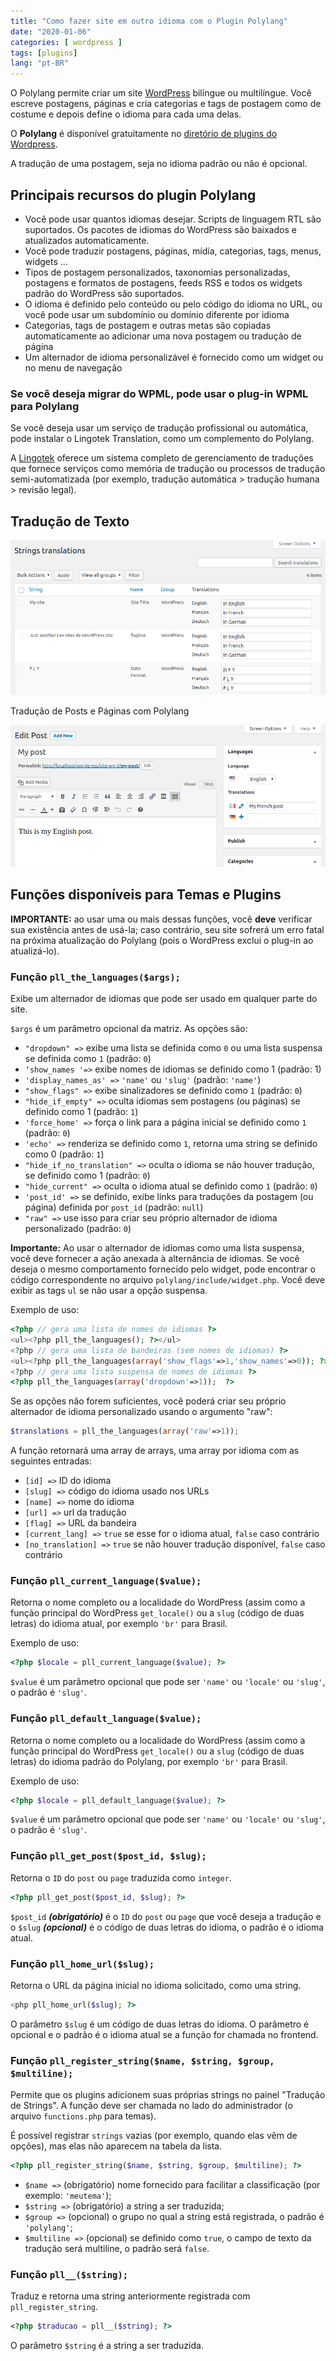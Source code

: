 ```yaml
---
title: "Como fazer site em outro idioma com o Plugin Polylang"
date: "2020-01-06"
categories: [ wordpress ]
tags: [plugins]
lang: "pt-BR"
---
```


O Polylang permite criar um site [WordPress](https://www.luizeof.com.br/br/wordpress/) bilíngue ou multilíngue. Você escreve postagens, páginas e cria categorias e tags de postagem como de costume e depois define o idioma para cada uma delas.

O **Polylang** é disponível gratuitamente no [diretório de plugins do Wordpress](https://br.wordpress.org/plugins/polylang/).

A tradução de uma postagem, seja no idioma padrão ou não é opcional.

## Principais recursos do plugin Polylang

- Você pode usar quantos idiomas desejar. Scripts de linguagem RTL são suportados. Os pacotes de idiomas do WordPress são baixados e atualizados automaticamente.
- Você pode traduzir postagens, páginas, mídia, categorias, tags, menus, widgets …
- Tipos de postagem personalizados, taxonomias personalizadas, postagens e formatos de postagens, feeds RSS e todos os widgets padrão do WordPress são suportados.
- O idioma é definido pelo conteúdo ou pelo código do idioma no URL, ou você pode usar um subdomínio ou domínio diferente por idioma
- Categorias, tags de postagem e outras metas são copiadas automaticamente ao adicionar uma nova postagem ou tradução de página
- Um alternador de idioma personalizável é fornecido como um widget ou no menu de navegação

### Se você deseja migrar do WPML, pode usar o plug-in WPML para Polylang

Se você deseja usar um serviço de tradução profissional ou automática, pode instalar o Lingotek Translation, como um complemento do Polylang.

A [Lingotek](https://polylang.pro/) oferece um sistema completo de gerenciamento de traduções que fornece serviços como memória de tradução ou processos de tradução semi-automatizada (por exemplo, tradução automática > tradução humana > revisão legal).

## Tradução de Texto

![Tradução de Texto com o Polylang](/assets/images/screenshot-2.png)

Tradução de Posts e Páginas com Polylang

![Tradução de Posts e Páginas com Polylang](/assets/images/screenshot-4.png)

## Funções disponíveis para Temas e Plugins

**IMPORTANTE:** ao usar uma ou mais dessas funções, você **deve** verificar sua existência antes de usá-la; caso contrário, seu site sofrerá um erro fatal na próxima atualização do Polylang (pois o WordPress exclui o plug-in ao atualizá-lo).

### Função `pll_the_languages($args);`

Exibe um alternador de idiomas que pode ser usado em qualquer parte do site.

`$args` é um parâmetro opcional da matriz. As opções são:

- `"dropdown" =>` exibe uma lista se definida como `0` ou uma lista suspensa se definida como `1` (padrão: `0`)
- `‘show_names '=>` exibe nomes de idiomas se definido como 1 (padrão: 1)
- `'display_names_as' =>` `'name'` ou `'slug'` (padrão: `'name'`)
- `"show_flags" =>` exibe sinalizadores se definido como `1` (padrão: `0`)
- `"hide_if_empty" =>` oculta idiomas sem postagens (ou páginas) se definido como 1 (padrão: `1`)
- `'force_home' =>` força o link para a página inicial se definido como `1` (padrão: `0`)
- `'echo' =>` renderiza se definido como `1`, retorna uma string se definido como 0 (padrão: `1`)
- `"hide_if_no_translation" =>` oculta o idioma se não houver tradução, se definido como 1 (padrão: `0`)
- `"hide_current" =>` oculta o idioma atual se definido como `1` (padrão: `0`)
- `'post_id' =>` se definido, exibe links para traduções da postagem (ou página) definida por `post_id` (padrão: `null`)
- `"raw" =>` use isso para criar seu próprio alternador de idioma personalizado (padrão: `0`)

**Importante:** Ao usar o alternador de idiomas como uma lista suspensa, você deve fornecer a ação anexada à alternância de idiomas. Se você deseja o mesmo comportamento fornecido pelo widget, pode encontrar o código correspondente no arquivo `polylang/include/widget.php`. Você deve exibir as tags `ul` se não usar a opção suspensa.

Exemplo de uso:

```php
<?php // gera uma lista de nomes de idiomas ?>
<ul><?php pll_the_languages(); ?></ul>
<?php // gera uma lista de bandeiras (sem nomes de idiomas) ?>
<ul><?php pll_the_languages(array('show_flags'=>1,'show_names'=>0)); ?></ul>
<?php // gera uma lista suspensa de nomes de idiomas ?>
<?php pll_the_languages(array('dropdown'=>1));  ?>
```

Se as opções não forem suficientes, você poderá criar seu próprio alternador de idioma personalizado usando o argumento "raw":

```php
$translations = pll_the_languages(array('raw'=>1));
```

A função retornará uma array de arrays, uma array por idioma com as seguintes entradas:

- `[id] =>` ID do idioma
- `[slug] =>` código do idioma usado nos URLs
- `[name] =>` nome do idioma
- `[url] =>` url da tradução
- `[flag] =>` URL da bandeira
- `[current_lang] =>` `true` se esse for o idioma atual, `false` caso contrário
- `[no_translation] =>` `true` se não houver tradução disponível, `false` caso contrário

### Função `pll_current_language($value);`

Retorna o nome completo ou a localidade do WordPress (assim como a função principal do WordPress `get_locale()` ou a `slug` (código de duas letras) do idioma atual, por exemplo `'br'` para Brasil.

Exemplo de uso:

```php
<?php $locale = pll_current_language($value); ?>
```

`$value` é um parâmetro opcional que pode ser `'name'` ou `'locale'` ou `'slug'`, o padrão é `'slug'`.

### Função `pll_default_language($value);`

Retorna o nome completo ou a localidade do WordPress (assim como a função principal do WordPress `get_locale()` ou a `slug` (código de duas letras) do idioma padrão do Polylang, por exemplo `'br'` para Brasil.

Exemplo de uso:

```php
<?php $locale = pll_default_language($value); ?>
```

`$value` é um parâmetro opcional que pode ser `'name'` ou `'locale'` ou `'slug'`, o padrão é `'slug'`.

### Função `pll_get_post($post_id, $slug);`

Retorna o `ID` do `post` ou `page` traduzida como `integer`.

```php
<?php pll_get_post($post_id, $slug); ?>
```

`$post_id` **_(obrigatório)_** é o `ID` do `post` ou `page` que você deseja a tradução e o `$slug` **_(opcional)_** é o código de duas letras do idioma, o padrão é o idioma atual.

### Função `pll_home_url($slug);`

Retorna o URL da página inicial no idioma solicitado, como uma string.

```php
<php pll_home_url($slug); ?>
```

O parâmetro `$slug` é um código de duas letras do idioma. O parâmetro é opcional e o padrão é o idioma atual se a função for chamada no frontend.

### Função `pll_register_string($name, $string, $group, $multiline);`

Permite que os plugins adicionem suas próprias strings no painel "Tradução de Strings". A função deve ser chamada no lado do administrador (o arquivo `functions.php` para temas).

É possível registrar `strings` vazias (por exemplo, quando elas vêm de opções), mas elas não aparecem na tabela da lista.

```php
<?php pll_register_string($name, $string, $group, $multiline); ?>
```

- `$name =>` (obrigatório) nome fornecido para facilitar a classificação (por exemplo: `'meutema'`);
- `$string =>` (obrigatório) a string a ser traduzida;
- `$group =>` (opcional) o grupo no qual a string está registrada, o padrão é `'polylang'`;
- `$multiline =>` (opcional) se definido como `true`, o campo de texto da tradução será multiline, o padrão será `false`.

### Função `pll__($string);`

Traduz e retorna uma string anteriormente registrada com `pll_register_string`.

```php
<?php $traducao = pll__($string); ?>
```

O parâmetro `$string` é a string a ser traduzida.
